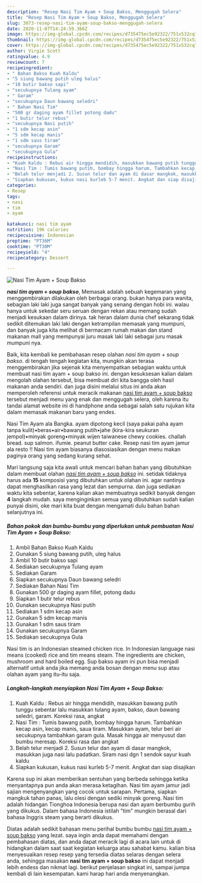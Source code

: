 ```yaml
---
description: "Resep Nasi Tim Ayam + Soup Bakso, Menggugah Selera"
title: "Resep Nasi Tim Ayam + Soup Bakso, Menggugah Selera"
slug: 3073-resep-nasi-tim-ayam-soup-bakso-menggugah-selera
date: 2020-11-07T14:24:59.366Z
image: https://img-global.cpcdn.com/recipes/d735475ec5e92322/751x532cq70/nasi-tim-ayam-soup-bakso-foto-resep-utama.jpg
thumbnail: https://img-global.cpcdn.com/recipes/d735475ec5e92322/751x532cq70/nasi-tim-ayam-soup-bakso-foto-resep-utama.jpg
cover: https://img-global.cpcdn.com/recipes/d735475ec5e92322/751x532cq70/nasi-tim-ayam-soup-bakso-foto-resep-utama.jpg
author: Virgie Scott
ratingvalue: 4.9
reviewcount: 7
recipeingredient:
- " Bahan Bakso Kuah Kaldu"
- "5 siung bawang putih uleg halus"
- "10 butir bakso sapi"
- "secukupnya Tulang ayam"
- " Garam"
- "secukupnya Daun bawang seledri"
- " Bahan Nasi Tim"
- "500 gr daging ayam fillet potong dadu"
- "1 butir telur rebus"
- "secukupnya Nasi putih"
- "1 sdm kecap asin"
- "5 sdm kecap manis"
- "1 sdm saus tiram"
- "secukupnya Garam"
- "secukupnya Gula"
recipeinstructions:
- "Kuah Kaldu : Rebus air hingga mendidih, masukkan bawang putih tunggu sebentar lalu masukkan tulang ayam, bakso, daun bawang seledri, garam. Koreksi rasa, angkat"
- "Nasi Tim : Tumis bawang putih, bombay hingga harum. Tambahkan kecap asin, kecap manis, saua tiram. Masukkan ayam, telur beri air secukupnya tambahkan garam gula. Masak hingga air menyusut dan bumbu meresap. Koreksi rasa dan angkat"
- "Belah telur menjadi 2. Susun telur dan ayam di dasar mangkok, masukkan juga nasi lalu padatkan. Siram nasi dgn 1 sendok sayur kuah kaldu"
- "Siapkan kukusan, kukus nasi kurleb 5-7 menit. Angkat dan siap disajikan"
categories:
- Resep
tags:
- nasi
- tim
- ayam

katakunci: nasi tim ayam 
nutrition: 196 calories
recipecuisine: Indonesian
preptime: "PT36M"
cooktime: "PT30M"
recipeyield: "4"
recipecategory: Dessert

---
```



![Nasi Tim Ayam + Soup Bakso](https://img-global.cpcdn.com/recipes/d735475ec5e92322/751x532cq70/nasi-tim-ayam-soup-bakso-foto-resep-utama.jpg)

<b><i>nasi tim ayam + soup bakso</i></b>, Memasak adalah sebuah kegemaran yang menggembirakan dilakukan oleh berbagai orang. bukan hanya para wanita, sebagian laki laki juga sangat banyak yang senang dengan hobi ini. walau hanya untuk sekedar seru seruan dengan rekan atau memang sudah menjadi kesukaan dalam dirinya. tak heran dalam dunia chef sekarang tidak sedikit ditemukan laki laki dengan ketrampilan memasak yang mumpuni, dan banyak juga kita melihat di bermacam rumah makan dan stand makanan mall yang mempunyai juru masak laki laki sebagai juru masak mumpuni nya.

Baik, kita kembali ke pembahasan resep olahan <i>nasi tim ayam + soup bakso</i>. di tengah tengah kegiatan kita, mungkin akan terasa menggembirakan jika sejenak kita menyempatkan sebagian waktu untuk membuat nasi tim ayam + soup bakso ini. dengan kesuksesan kalian dalam mengolah olahan tersebut, bisa membuat diri kita bangga oleh hasil makanan anda sendiri. dan juga disini melalui situs ini anda akan memperoleh referensi untuk meracik makanan <u>nasi tim ayam + soup bakso</u> tersebut menjadi menu yang enak dan menggugah selera, oleh karena itu tandai alamat website ini di handphone anda sebagai salah satu rujukan kita dalam memasak makanan baru yang endes.

Nasi Tim Ayam ala Bangka. ayam dipotong kecil (saya pakai paha ayam tanpa kulit)•beras•air•bawang putih•jahe (kira-kira seukuran jempol)•minyak goreng•minyak wijen taiwanese chewy cookies. challah bread. sup salmon. ifumie. peanut butter cake. Resep nasi tim ayam jamur ala resto !! Nasi tim ayam biasanya diasosiasikan dengan menu makan paginya orang yang sedang kurang sehat.


Mari langsung saja kita awali untuk mencari bahan bahan yang dibutuhkan dalam membuat olahan <u><i>nasi tim ayam + soup bakso</i></u> ini. setidak tidaknya harus ada <b>15</b> komposisi yang dibutuhkan untuk olahan ini. agar nantinya dapat menghasilkan rasa yang lezat dan sempurna. dan juga sediakan waktu kita sebentar, karena kalian akan membuatnya sedikit banyak dengan <b>4</b> langkah mudah. saya menginginkan semua yang dibutuhkan sudah kalian punyai disini, oke mari kita buat dengan mengamati dulu bahan bahan selanjutnya ini.

<!--inarticleads1-->

##### Bahan pokok dan bumbu-bumbu yang diperlukan untuk pembuatan Nasi Tim Ayam + Soup Bakso:

1. Ambil  Bahan Bakso Kuah Kaldu
1. Gunakan 5 siung bawang putih, uleg halus
1. Ambil 10 butir bakso sapi
1. Sediakan secukupnya Tulang ayam
1. Sediakan  Garam
1. Siapkan secukupnya Daun bawang seledri
1. Sediakan  Bahan Nasi Tim
1. Gunakan 500 gr daging ayam fillet, potong dadu
1. Siapkan 1 butir telur rebus
1. Gunakan secukupnya Nasi putih
1. Sediakan 1 sdm kecap asin
1. Gunakan 5 sdm kecap manis
1. Gunakan 1 sdm saus tiram
1. Gunakan secukupnya Garam
1. Sediakan secukupnya Gula


Nasi tim is an Indonesian steamed chicken rice. In Indonesian language nasi means (cooked) rice and tim means steam. The ingredients are chicken, mushroom and hard boiled egg. Sup bakso ayam ini pun bisa menjadi alternatif untuk anda jika memang anda bosan dengan menu sup atau olahan ayam yang itu-itu saja. 

<!--inarticleads2-->

##### Langkah-langkah menyiapkan Nasi Tim Ayam + Soup Bakso:

1. Kuah Kaldu : Rebus air hingga mendidih, masukkan bawang putih tunggu sebentar lalu masukkan tulang ayam, bakso, daun bawang seledri, garam. Koreksi rasa, angkat
1. Nasi Tim : Tumis bawang putih, bombay hingga harum. Tambahkan kecap asin, kecap manis, saua tiram. Masukkan ayam, telur beri air secukupnya tambahkan garam gula. Masak hingga air menyusut dan bumbu meresap. Koreksi rasa dan angkat
1. Belah telur menjadi 2. Susun telur dan ayam di dasar mangkok, masukkan juga nasi lalu padatkan. Siram nasi dgn 1 sendok sayur kuah kaldu
1. Siapkan kukusan, kukus nasi kurleb 5-7 menit. Angkat dan siap disajikan


Karena sup ini akan memberikan sentuhan yang berbeda sehingga ketika menyantapnya pun anda akan merasa ketagihan. Nasi tim ayam jamur jadi sajian mengenyangkan yang cocok untuk sarapan. Pertama, siapkan mangkuk tahan panas, lalu olesi dengan sediki minyak goreng. Nasi tim adalah hidangan Tionghoa Indonesia berupa nasi dan ayam berbumbu gurih yang dikukus. Dalam bahasa Indonesia istilah &#34;tim&#34; mungkin berasal dari bahasa Inggris steam yang berarti dikukus. 

Diatas adalah sedikit bahasan menu perihal bumbu bumbu <u>nasi tim ayam + soup bakso</u> yang lezat. saya ingin anda dapat memahami dengan pembahasan diatas, dan anda dapat meracik lagi di acara lain untuk di hidangkan dalam saat saat kegiatan keluarga atau sahabat kamu. kalian bisa menyesuaikan resep resep yang tersedia diatas selaras dengan selera anda, sehingga masakan <b>nasi tim ayam + soup bakso</b> ini dapat menjadi lebih endess dan nikmat lagi. berikut penjelasan singkat ini, sampai jumpa kembali di lain kesempatan. kami harap hari anda menyenangkan.
